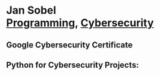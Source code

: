 <h1>Jan Sobel <br/><a href="https://github.com/joshmadakor1">Programming</a>, <a href="https://www.linkedin.com/in/joshmadakor/">Cybersecurity</a>

<h2> Google Cybersecurity Certificate</h2>

<h2>Python for Cybersecurity Projects:</h2>


